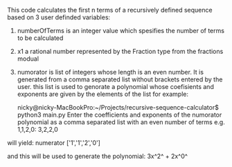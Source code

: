 This code calculates the first n terms of a recursively defined sequence based on 3 user definded variables:
1) numberOfTerms is an integer value which spesifies the number of terms to be calculated
2) x1 a rational number represented by the Fraction type from the fractions modual
3) numorator is list of integers whose length is an even number. It is generated from a comma separated list without brackets entered by the user. this list is used to genorate a polynomial whose coefisients and exponents are given by the elements of the list for example:

    nicky@nicky-MacBookPro:~/Projects/recursive-sequence-calculator$ python3 main.py
    Enter the coefficients and exponents of the numorator polynomial 
    as a comma separated list with an even number of terms e.g. 1,1,2,0: 3,2,2,0 

will yield:
    numerator
    ['1','1','2','0']
    
and this will be used to generate the polynomial:
    3x^2^ + 2x^0^